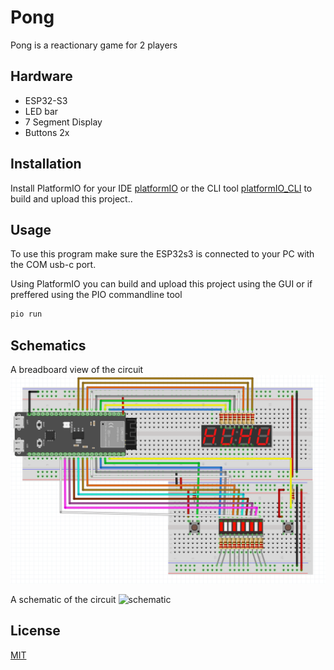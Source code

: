 # Pong

Pong is a reactionary game for 2 players

## Hardware
- ESP32-S3
- LED bar
- 7 Segment Display
- Buttons 2x

## Installation

Install PlatformIO for your IDE [platformIO](https://platformio.org/) or the CLI tool [platformIO_CLI](https://docs.platformio.org/en/stable/core/index.html) to build and upload this project..

## Usage

To use this program make sure the ESP32s3 is connected to your PC with the COM usb-c port.

Using PlatformIO you can build and upload this project using the GUI or if preffered using the PIO commandline tool

```bash
pio run
```

## Schematics

A breadboard view of the circuit
![breadboard schematic](assignments/ESP32/W6/Pong/images/fritz.png "Bread Board")

A schematic of the circuit
![schematic](assignments/ESP32/W6/Pong/schematics/schematic.png "Schematic")

## License

[MIT](https://choosealicense.com/licenses/mit/)
